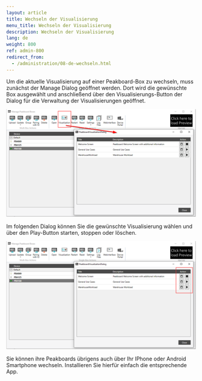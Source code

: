 ```yaml
---
layout: article
title: Wechseln der Visualisierung
menu_title: Wechseln der Visualisierung
description: Wechseln der Visualisierung
lang: de
weight: 800
ref: admin-800
redirect_from:
  - /administration/08-de-wechseln.html
---
```


Um die aktuelle Visualisierung auf einer Peakboard-Box zu wechseln, muss zunächst der Manage Dialog geöffnet werden. Dort wird die gewünschte Box ausgewählt und anschließend über den Visualisierungs-Button der Dialog für die Verwaltung der Visualisierungen geöffnet.

![ActivatePeakboard](/assets/images/admin/management/manage-dialog-activate-peakboard.png)

Im folgenden Dialog können Sie die gewünschte Visualisierung wählen und über den Play-Button starten, stoppen oder löschen.

![ActivatePeakboard2](/assets/images/admin/management/activate-peakboard-dialog.png)

Sie können ihre Peakboards übrigens auch über Ihr IPhone oder Android Smartphone wechseln. Installieren Sie hierfür einfach die entsprechende App.

<div>
	<a href= "https://itunes.apple.com/de/app/peakboard-manager/id1148615440?mt=8&at=10l6Xd&ct=jeyff0ftti00xkod01g9a"
	style= "display:inline-block;overflow:hidden;background:url(https://linkmaker.itunes.apple.com/assets/shared/badges/en-us/appstore-lrg.svg) no-repeat;width:135px;height:40px;background-size:contain;">
	</a>

  <a href= "https://play.google.com/store/apps/details?id=com.peakboard.manager&pcampaignid=MKT-Other-global-all-co-prtnr-py-PartBadge-Mar2515-"
	style= "display:inline-block;overflow:hidden;background:url(https://cdn.rawgit.com/steverichey/google-play-badge-svg/266d2b2d/img/de_get.svg) no-repeat;width:135px;height:40px;background-size:contain;">
	</a>

</div>
